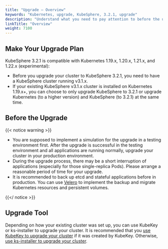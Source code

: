 ```yaml
---
title: "Upgrade — Overview"
keywords: "Kubernetes, upgrade, KubeSphere, 3.2.1, upgrade"
description: "Understand what you need to pay attention to before the upgrade, such as versions, and upgrade tools."
linkTitle: "Overview"
weight: 7100
---
```


## Make Your Upgrade Plan

KubeSphere 3.2.1 is compatible with Kubernetes 1.19.x, 1.20.x, 1.21.x, and 1.22.x (experimental):

- Before you upgrade your cluster to KubeSphere 3.2.1, you need to have a KubeSphere cluster running v3.1.x.
- If your existing KubeSphere v3.1.x cluster is installed on Kubernetes 1.19.x+, you can choose to only upgrade KubeSphere to 3.2.1 or upgrade Kubernetes (to a higher version) and KubeSphere (to 3.2.1) at the same time.

## Before the Upgrade

{{< notice warning >}}

- You are supposed to implement a simulation for the upgrade in a testing environment first. After the upgrade is successful in the testing environment and all applications are running normally, upgrade your cluster in your production environment.
- During the upgrade process, there may be a short interruption of applications (especially for those single-replica Pods). Please arrange a reasonable period of time for your upgrade.
- It is recommended to back up etcd and stateful applications before in production. You can use [Velero](https://velero.io/) to implement the backup and migrate Kubernetes resources and persistent volumes.

{{</ notice >}}

## Upgrade Tool

Depending on how your existing cluster was set up, you can use KubeKey or ks-installer to upgrade your cluster. It is recommended that you [use KubeKey to upgrade your cluster](../upgrade-with-kubekey/) if it was created by KubeKey. Otherwise, [use ks-installer to upgrade your cluster](../upgrade-with-ks-installer/).